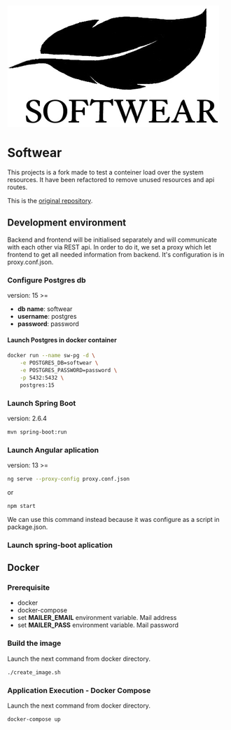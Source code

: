 ![Logo SoftWear](docs/full-logo-white-bg.jpeg)

# Softwear

This projects is a fork made to test a conteiner load over the system resources. It have been refactored to remove unused resources and api routes.

This is the [original repository](https://github.com/CodeURJC-DAW-2021-22/webapp5b).

## Development environment

Backend and frontend will be initialised separately and will communicate with each other via REST api. In order to do it, we set a proxy which let frontend to get all needed information from backend. It's configuration is in proxy.conf.json.

### Configure Postgres db

version: 15 >= 

- **db name**: softwear
- **username**: postgres
- **password**: password

#### Launch Postgres in docker container

```bash
docker run --name sw-pg -d \
    -e POSTGRES_DB=softwear \
    -e POSTGRES_PASSWORD=password \
    -p 5432:5432 \
    postgres:15
```

### Launch Spring Boot

version: 2.6.4

```bash
mvn spring-boot:run
```

### Launch Angular aplication

version: 13 >=

```bash
ng serve --proxy-config proxy.conf.json
```
or 
```bash
npm start 
```
We can use this command instead because it was configure as a script in package.json.

### Launch spring-boot aplication

## Docker

### Prerequisite

- docker
- docker-compose
- set **MAILER_EMAIL** environment variable. Mail address
- set **MAILER_PASS** environment variable. Mail password

### Build the image

Launch the next command from docker directory.
```bash
./create_image.sh
```

### Application Execution - Docker Compose

Launch the next command from docker directory.
```bash
docker-compose up
```
